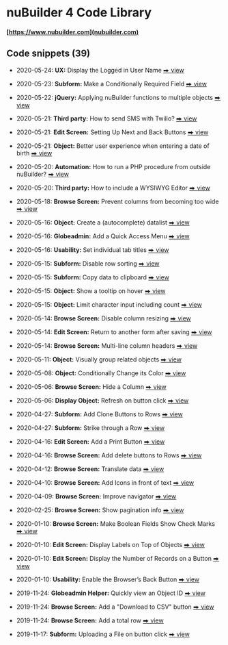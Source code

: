 # nuBuilder 4 Code Library

#### [https://www.nubuilder.com](nubuilder.com)


## Code snippets (39)


* 2020-05-24: <b>UX:</b> Display the Logged in User Name [⮕ view](ux_display_user_name)

* 2020-05-23: <b>Subform: </b> Make a Conditionally Required Field [⮕ view](suform_conditionally_required_fields)

* 2020-05-22: <b>jQuery:</b> Applying nuBuilder functions to multiple objects [⮕ view](jquery_apply_functions_to_multiple_objects)

* 2020-05-21: <b>Third party:</b> How to send SMS with Twilio? [⮕ view](third_party_send_sms)

* 2020-05-21: <b>Edit Screen:</b> Setting Up Next and Back Buttons [⮕ view](edit_record_navigator)

* 2020-05-21: <b>Object:</b> Better user experience when entering a date of birth [⮕ view](object_enter_date_of_birth)

* 2020-05-20: <b>Automation:</b> How to run a PHP procedure from outside nuBuilder? [⮕ view](
automation_call_procedure_externally)
* 2020-05-20: <b>Third party:</b> How to include a WYSIWYG Editor [⮕ view](third_party_wysiwyg_trumbowyg)

* 2020-05-18: <b>Browse Screen:</b> Prevent columns from becoming too wide [⮕ view](browse_no_column_stretching)

* 2020-05-16: <b>Object:</b> Create a (autocomplete) datalist [⮕ view](object_create_datalist)

* 2020-05-16: <b>Globeadmin:</b> Add a Quick Access Menu [⮕ view](globeadmin_quick_access_menu)

* 2020-05-16: <b>Usability: </b> Set individual tab titles [⮕ view](usability_set_tab_titles)

* 2020-05-15: <b>Subform:</b> Disable row sorting [⮕ view](subform_disable_sorting)

* 2020-05-15: <b>Subform:</b> Copy data to clipboard [⮕ view](subform_copy_to_clipboard)

* 2020-05-15: <b>Object:</b> Show a tooltip on hover [⮕ view](object_show_tooltip)

* 2020-05-15: <b>Object:</b> Limit character input including count [⮕ view](object_limit_characters)

* 2020-05-14: <b>Browse Screen:</b> Disable column resizing [⮕ view](browse_prevent_column_resize)

* 2020-05-14: <b>Edit Screen:</b> Return to another form after saving [⮕ view](edit_goto_previous_breadcrumb)

* 2020-05-14: <b>Browse Screen:</b> Multi-line column headers [⮕ view](browse_multiline_title)

* 2020-05-11: <b>Object:</b> Visually group related objects [⮕ view](object_visually_group)

* 2020-05-08: <b>Object:</b> Conditionally Change its Color [⮕ view](object_change_color)

* 2020-05-06: <b>Browse Screen:</b> </b> Hide a Column [⮕ view](browse_hide_column)

* 2020-05-06: <b>Display Object:</b></b>  Refresh on button click [⮕ view](display_object_refresh)

* 2020-04-27: <b>Subform:</b> Add Clone Buttons to Rows [⮕ view](subform_add_clone_button)

* 2020-04-27: <b>Subform:</b> Strike through a Row [⮕ view](subform_row_strike_through)

* 2020-04-16: <b>Edit Screen:</b> Add a Print Button [⮕ view](edit_add_print_button)

* 2020-04-16: <b>Browse Screen:</b> Add delete buttons to Rows [⮕ view](browse_add_delete_buttons)

* 2020-04-12: <b>Browse Screen:</b> Translate data [⮕ view](browse_translate_data)

* 2020-04-10: <b>Browse Screen:</b> Add Icons in front of text [⮕ view](browse_add_icon)

* 2020-04-09: <b>Browse Screen:</b> Improve navigator [⮕ view](browse_improve_navigator)

* 2020-02-25: <b>Browse Screen:</b> Show pagination info [⮕ view](browse_show_pagination_info)

* 2020-01-10: <b>Browse Screen:</b> Make Boolean Fields Show Check Marks [⮕ view](browse_show_check_marks)

* 2020-01-10: <b>Edit Screen:</b> Display Labels on Top of Objects [⮕ view](labels_display_on_top)

* 2020-01-10: <b>Edit Screen:</b> Display the Number of Records on a Button [⮕ view](button_display_number_of_records)

* 2020-01-10: <b>Usability:</b> Enable the Browser’s Back Button [⮕ view](enable_back_button)

* 2019-11-24: <b>Globeadmin Helper:</b> Quickly view an Object ID [⮕ view](globeadmin_view_object_id)

* 2019-11-24: <b>Browse Screen:</b> Add a "Download to CSV" button [⮕ view](browse_download_to_csv)

* 2019-11-24: <b>Browse Screen:</b> Add a total row [⮕ view](https://github.com/smalos/nubuilder-code-snippets/tree/master/browse_total_rows)

* 2019-11-17: <b>Subform:</b> Uploading a File on button click [⮕ view](https://github.com/smalos/nubuilder-code-snippets/tree/master/upload_file_subform)
